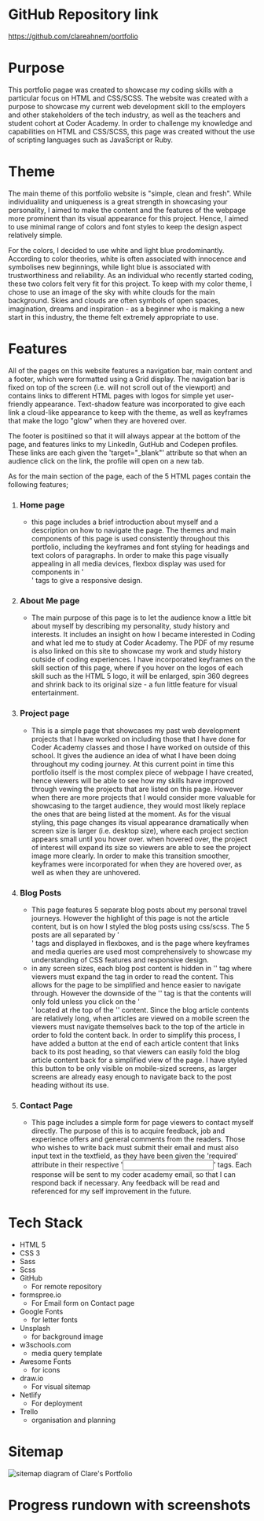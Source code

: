 # GitHub Repository link  
https://github.com/clareahnem/portfolio 

# Purpose  
This portfolio pagae was created to showcase my coding skills with a particular focus on HTML and CSS/SCSS. 
The website was created with a purpose to showcase my current web development skill to the employers and other stakeholders of the tech industry, as well as the teachers and student cohort at Coder Academy. In order to challenge my knowledge and capabilities on HTML and CSS/SCSS, this page was created without the use of scripting languages such as JavaScript or Ruby.

# Theme  
The main theme of this portfolio website is "simple, clean and fresh". While individualiity and uniqueness is a great strength in showcasing your personality, I aimed to make the content and the features of the webpage more prominent than its visual appearance for this project. Hence, I aimed to use minimal range of colors and font styles to keep the design aspect relatively simple. 

For the colors, I decided to use white and light blue prodominantly. According to color theories, white is often associated with innocence and symbolises new beginnings, while light blue is associated with trustworthiness and reliability. As an individual who recently started coding, these two colors felt very fit for this project. To keep with my color theme, I chose to use an image of the sky with white clouds for the main background. Skies and clouds are often symbols of open spaces, imagination, dreams and inspiration - as a beginner who is making a new start in this industry, the theme felt extremely appropriate to use. 

# Features  
All of the pages on this website features a navigation bar, main content and a footer, which were formatted using a Grid display. The navigation bar is fixed on top of the screen (i.e. will not scroll out of the viewport) and contains links to different HTML pages with logos for simple yet user-friendly appearance. Text-shadow feature was incorporated to give each link a cloud-like appearance to keep with the theme, as well as keyframes that make the logo "glow" when they are hovered over. 

The footer is positiined so that it will always appear at the bottom of the page, and features links to my LinkedIn, GutHub and Codepen profiles. These links are each given the 'target="_blank"' attribute so that when an audience click on the link, the profile will open on a new tab. 

As for the main section of the page, each of the 5 HTML pages contain the following features; 
1. ### Home page
    - this page includes a brief introduction about myself and a description on how to navigate the page. The themes and main components of this page is used consistently throughout this portfolio, including the keyframes and font styling for headings and text colors of paragraphs. In order to make this page visually appealing in all media devices, flexbox display was used for components in '<main>' tags to give a responsive design. 
2. ### About Me page
    - The main purpose of this page is to let the audience know a little bit about myself by describing my personality, study history and interests. It includes an insight on how I became interested in Coding and what led me to study at Coder Academy. The PDF of my resume is also linked on this site to showcase my work and study history outside of coding experiences. I have incorporated keyframes on the skill section of this page, where if you hover on the logos of each skill such as the HTML 5 logo, it will be enlarged, spin 360 degrees and shrink back to its original size - a fun little feature for visual entertainment. 
3. ### Project page
    - This is a simple page that showcases my past web development projects that I have worked on including those that I have done for Coder Academy classes and those I have worked on outside of this school. It gives the audience an idea of what I have been doing throughout my coding journey. At this current point in time this portfolio itself is the most complex piece of webpage I have created, hence viewers will be able to see how my skills have improved through vewing the projects that are listed on this page. However when there are more projects that I would consider more valuable for showcasing to the target audience, they would most likely replace the ones that are being listed at the moment. As for the visual styling, this page changes its visual appearance dramatically when screen size is larger (i.e. desktop size), where each project section appears small until you hover over. when hovered over, the project of interest will expand its size so viewers are able to see the project image more clearly. In order to make this transition smoother, keyframes were incorporated for when they are hovered over, as well as when they are unhovered. 
4. ### Blog Posts
    - This page features 5 separate blog posts about my personal travel journeys. However the highlight of this page is not the article content, but is on how I styled the blog posts using css/scss. The 5 posts are all separated by '<div>' tags and displayed in flexboxes, and is the page where keyframes and media queries are used most comprehensively to showcase my understanding of CSS features and responsive design.
    - in any screen sizes, each blog post content is hidden in '<detail>' tag where viewers must expand the tag in order to read the content. This allows for the page to be simplified and hence easier to navigate through. However the downside of the '<detail>' tag is that the contents will only fold unless you click on the '<summary>' located at rhe top of the '<detail>' content. Since the blog article contents are relatively long, when articles are viewed on a mobile screen the viewers must navigate themselves back to the top of the article in order to fold the content back. In order to simplify this process, I have added a button at the end of each article content that links back to its post heading, so that viewers can easily fold the blog article content back for a simplified view of the page. I have styled this button to be only visible on mobile-sized screens, as larger screens are already easy enough to navigate back to the post heading without its use.
5. ### Contact Page
    - This page includes a simple form for page viewers to contact myself directly. The purpose of this is to acquire feedback, job and experience offers and general comments from the readers. Those who wishes to write back must submit their email and must also input text in the textfield, as they have been given the 'required' attribute in their respective '<input>' tags. Each response will be sent to my coder academy email, so that I can respond back if necessary. Any feedback will be read and referenced for my self improvement in the future. 



# Tech Stack
- HTML 5
- CSS 3
- Sass
- Scss
- GitHub
    - For remote repository
- formspree.io
    - For Email form on Contact page
- Google Fonts
    - for letter fonts
- Unsplash
    - for background image
- w3schools.com
    - media query template
- Awesome Fonts
    - for icons
- draw.io
    - For visual sitemap
- Netlify
    - For deployment
- Trello
    - organisation and planning


# Sitemap  

![sitemap diagram of Clare's Portfolio](images/Portfolio-sitemap.png "Visual Sitemap of Clare's Portfolio")

# Progress rundown with screenshots